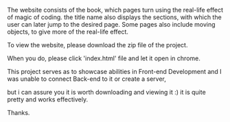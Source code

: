 The website consists of the book, which pages turn using the real-life effect of magic of coding. 
the title name also displays the sections, with which the user can later jump to the desired page.
Some pages also include moving objects, to give more of the real-life effect.

To view the website, please download the zip file of the project.

When you do, please click 'index.html' file and let it open in chrome.

This project serves as to showcase abilities in Front-end Development and I was unable to connect Back-end to it or create a server, 

but i can assure you it is worth downloading and viewing it :) it is quite pretty and works effectively.

Thanks.
